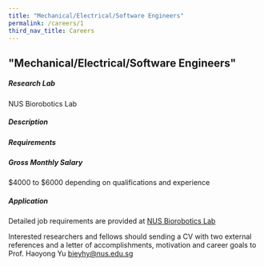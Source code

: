 ```yaml
---
title: "Mechanical/Electrical/Software Engineers"
permalink: /careers/1
third_nav_title: Careers
---
```

## "Mechanical/Electrical/Software Engineers"
##### Research Lab
NUS Biorobotics Lab
  
##### Description  


##### Requirements  

  
##### Gross Monthly Salary
$4000 to $6000 depending on qualifications and experience

##### Application    
Detailed job requirements are provided at [NUS Biorobotics Lab](https://wiki.nus.edu.sg/display/biorobotics/Job+Openings)
  
Interested researchers and fellows should sending a CV with two external references and a letter of accomplishments, motivation and career goals to Prof. Haoyong Yu [bieyhy@nus.edu.sg](**bieyhy@nus.edu.sg**)